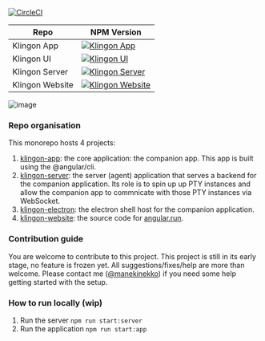 [![CircleCI](https://circleci.com/gh/manekinekko/klingon.svg?style=svg)](https://circleci.com/gh/manekinekko/klingon)


| Repo | NPM Version |
|--|--|
| Klingon App | [![Klingon App](https://img.shields.io/npm/v/@klingon/app.svg)](https://www.npmjs.com/package/@klingon/app) |
| Klingon UI | [![Klingon UI](https://img.shields.io/npm/v/@klingon/ui.svg)](https://www.npmjs.com/package/@klingon/ui) |
| Klingon Server | [![Klingon Server](https://img.shields.io/npm/v/@klingon/server.svg)](https://www.npmjs.com/package/@klingon/server) |
| Klingon Website | [![Klingon Website](https://img.shields.io/npm/v/@klingon/website.svg)](https://www.npmjs.com/package/@klingon/website) |


![image](https://user-images.githubusercontent.com/1699357/29433535-dc8fe89e-839f-11e7-89a4-4aee1ccdfc03.png)


### Repo organisation

This monorepo hosts 4 projects:

1. [klingon-app](https://github.com/manekinekko/klingon/tree/master/packages/klingon-app): the core application: the companion app. This app is built using the @angular/cli.
2. [klingon-server](https://github.com/manekinekko/klingon/tree/master/packages/klingon-server): the server (agent) application that serves a backend for the companion application. Its role is to spin up up PTY instances and allow the companion app to commnicate with those PTY instances via WebSocket.
3. [klingon-electron](https://github.com/manekinekko/klingon/tree/master/packages/klingon-electron): the electron shell host for the companion application.
4. [klingon-website](https://github.com/manekinekko/klingon/tree/master/packages/klingon-website): the source code for [angular.run](https://angular.run).

### Contribution guide

You are welcome to contribute to this project. This project is still in its early stage, no feature is frozen yet. All suggestions/fixes/help are more than welcome. Please contact me ([@manekinekko](https://twitter.com/manekinekko)) if you need some help getting started with the setup.

### How to run locally (wip)

1. Run the server `npm run start:server`
2. Run the application `npm run start:app`

